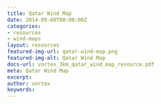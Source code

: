 ```yaml
---
title: Qatar Wind Map
date: 2014-09-08T00:00:00Z
categories:
- resources
- wind-maps
layout: resources
featured-img-url: qatar-wind-map.png
featured-img-alt: Qatar Wind Map
docs-url: vortex_3km_qatar_wind_map_resource.pdf
meta: Qatar Wind Map
excerpt: 
author: vortex
keywords: 
---
```


